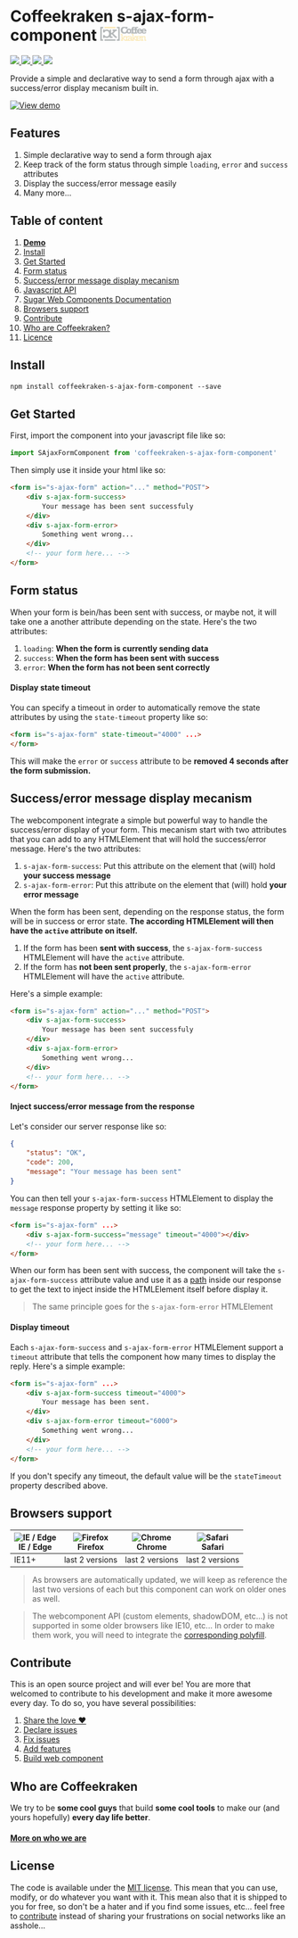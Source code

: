 # Coffeekraken s-ajax-form-component <img src=".resources/coffeekraken-logo.jpg" height="25px" />

<p>
	<!-- <a href="https://travis-ci.org/coffeekraken/s-ajax-form-component">
		<img src="https://img.shields.io/travis/coffeekraken/s-ajax-form-component.svg?style=flat-square" />
	</a> -->
	<a href="https://www.npmjs.com/package/coffeekraken-s-ajax-form-component">
		<img src="https://img.shields.io/npm/v/coffeekraken-s-ajax-form-component.svg?style=flat-square" />
	</a>
	<a href="https://github.com/coffeekraken/s-ajax-form-component/blob/master/LICENSE.txt">
		<img src="https://img.shields.io/npm/l/coffeekraken-s-ajax-form-component.svg?style=flat-square" />
	</a>
	<!-- <a href="https://github.com/coffeekraken/s-ajax-form-component">
		<img src="https://img.shields.io/npm/dt/coffeekraken-s-ajax-form-component.svg?style=flat-square" />
	</a>
	<a href="https://github.com/coffeekraken/s-ajax-form-component">
		<img src="https://img.shields.io/github/forks/coffeekraken/s-ajax-form-component.svg?style=social&label=Fork&style=flat-square" />
	</a>
	<a href="https://github.com/coffeekraken/s-ajax-form-component">
		<img src="https://img.shields.io/github/stars/coffeekraken/s-ajax-form-component.svg?style=social&label=Star&style=flat-square" />
	</a> -->
	<a href="https://twitter.com/coffeekrakenio">
		<img src="https://img.shields.io/twitter/url/http/coffeekrakenio.svg?style=social&style=flat-square" />
	</a>
	<a href="http://coffeekraken.io">
		<img src="https://img.shields.io/twitter/url/http/shields.io.svg?style=flat-square&label=coffeekraken.io&colorB=f2bc2b&style=flat-square" />
	</a>
</p>

Provide a simple and declarative way to send a form through ajax with a success/error display mecanism built in.

[![View demo](http://components.coffeekraken.io/assets/img/view-demo.png)](http://components.coffeekraken.io/app/s-ajax-form-component)

## Features

1. Simple declarative way to send a form through ajax
2. Keep track of the form status through simple `loading`, `error` and `success` attributes
3. Display the success/error message easily
4. Many more...

## Table of content

1. **[Demo](http://components.coffeekraken.io/app/s-ajax-form-component)**
2. [Install](#readme-install)
3. [Get Started](#readme-get-started)
4. [Form status](#readme-form-status)
5. [Success/error message display mecanism](#readme-success-error-message-mecanism)
6. [Javascript API](doc/js)
7. [Sugar Web Components Documentation](https://github.com/coffeekraken/sugar/blob/master/doc/webcomponent.md)
8. [Browsers support](#readme-browsers-support)
9. [Contribute](#readme-contribute)
10. [Who are Coffeekraken?](#readme-who-are-coffeekraken)
11. [Licence](#readme-license)

<a name="readme-install"></a>
## Install

```
npm install coffeekraken-s-ajax-form-component --save
```

<a name="readme-get-started"></a>
## Get Started

First, import the component into your javascript file like so:

```js
import SAjaxFormComponent from 'coffeekraken-s-ajax-form-component'
```

Then simply use it inside your html like so:

```html
<form is="s-ajax-form" action="..." method="POST">
	<div s-ajax-form-success>
		Your message has been sent successfuly
	</div>
	<div s-ajax-form-error>
		Something went wrong...
	</div>
	<!-- your form here... -->
</form>
```

<a id="readme-form-status"></a>
## Form status

When your form is bein/has been sent with success, or maybe not, it will take one a another attribute depending on the state. Here's the two attributes:

1. `loading`: **When the form is currently sending data**
1. `success`: **When the form has been sent with success**
2. `error`: **When the form has not been sent correctly**

#### Display state timeout

You can specify a timeout in order to automatically remove the state attributes by using the `state-timeout` property like so:

```html
<form is="s-ajax-form" state-timeout="4000" ...>
</form>
```

This will make the `error` or `success` attribute to be **removed 4 seconds after the form submission.**

<a id="readme-success-error-message-mecanism"></a>
## Success/error message display mecanism

The webcomponent integrate a simple but powerful way to handle the success/error display of your form.
This mecanism start with two attributes that you can add to any HTMLElement that will hold the success/error message. Here's the two attributes:

1. `s-ajax-form-success`: Put this attribute on the element that (will) hold **your success message**
2. `s-ajax-form-error`: Put this attribute on the element that (will) hold **your error message**

When the form has been sent, depending on the response status, the form will be in success or error state. **The according HTMLElement will then have the `active` attribute on itself.**

1. If the form has been **sent with success**, the `s-ajax-form-success` HTMLElement will have the `active` attribute.
2. If the form has **not been sent properly**, the `s-ajax-form-error` HTMLElement will have the `active` attribute.

Here's a simple example:

```html
<form is="s-ajax-form" action="..." method="POST">
	<div s-ajax-form-success>
		Your message has been sent successfuly
	</div>
	<div s-ajax-form-error>
		Something went wrong...
	</div>
	<!-- your form here... -->
</form>
```

#### Inject success/error message from the response

Let's consider our server response like so:

```json
{
	"status": "OK",
	"code": 200,
	"message": "Your message has been sent"
}
```

You can then tell your `s-ajax-form-success` HTMLElement to display the `message` response property by setting it like so:

```html
<form is="s-ajax-form" ...>
	<div s-ajax-form-success="message" timeout="4000"></div>
	<!-- your form here... -->
</form>
```

When our form has been sent with success, the component will take the `s-ajax-form-success` attribute value and use it as a [path](https://lodash.com/docs/4.17.10#get) inside our response to get the text to inject inside the HTMLElement itself before display it.

> The same principle goes for the `s-ajax-form-error` HTMLElement

#### Display timeout

Each `s-ajax-form-success` and `s-ajax-form-error` HTMLElement support a `timeout` attribute that tells the component how many times to display the reply.
Here's a simple example:

```html
<form is="s-ajax-form" ...>
	<div s-ajax-form-success timeout="4000">
		Your message has been sent.
	</div>
	<div s-ajax-form-error timeout="6000">
		Something went wrong...
	</div>
	<!-- your form here... -->
</form>
```

If you don't specify any timeout, the default value will be the `stateTimeout` property described above.

<a id="readme-browsers-support"></a>
## Browsers support

| <img src="https://raw.githubusercontent.com/godban/browsers-support-badges/master/src/images/edge.png" alt="IE / Edge" width="16px" height="16px" /></br>IE / Edge | <img src="https://raw.githubusercontent.com/godban/browsers-support-badges/master/src/images/firefox.png" alt="Firefox" width="16px" height="16px" /></br>Firefox | <img src="https://raw.githubusercontent.com/godban/browsers-support-badges/master/src/images/chrome.png" alt="Chrome" width="16px" height="16px" /></br>Chrome | <img src="https://raw.githubusercontent.com/godban/browsers-support-badges/master/src/images/safari.png" alt="Safari" width="16px" height="16px" /></br>Safari |
| --------- | --------- | --------- | --------- |
| IE11+ | last 2 versions| last 2 versions| last 2 versions

> As browsers are automatically updated, we will keep as reference the last two versions of each but this component can work on older ones as well.

> The webcomponent API (custom elements, shadowDOM, etc...) is not supported in some older browsers like IE10, etc... In order to make them work, you will need to integrate the [corresponding polyfill](https://www.webcomponents.org/polyfills).

<a id="readme-contribute"></a>
## Contribute

This is an open source project and will ever be! You are more that welcomed to contribute to his development and make it more awesome every day.
To do so, you have several possibilities:

1. [Share the love ❤️](https://github.com/Coffeekraken/coffeekraken/blob/master/contribute.md#contribute-share-the-love)
2. [Declare issues](https://github.com/Coffeekraken/coffeekraken/blob/master/contribute.md#contribute-declare-issues)
3. [Fix issues](https://github.com/Coffeekraken/coffeekraken/blob/master/contribute.md#contribute-fix-issues)
4. [Add features](https://github.com/Coffeekraken/coffeekraken/blob/master/contribute.md#contribute-add-features)
5. [Build web component](https://github.com/Coffeekraken/coffeekraken/blob/master/contribute.md#contribute-build-web-component)

<a id="readme-who-are-coffeekraken"></a>
## Who are Coffeekraken

We try to be **some cool guys** that build **some cool tools** to make our (and yours hopefully) **every day life better**.  

#### [More on who we are](https://github.com/Coffeekraken/coffeekraken/blob/master/who-are-we.md)

<a id="readme-license"></a>
## License

The code is available under the [MIT license](LICENSE.txt). This mean that you can use, modify, or do whatever you want with it. This mean also that it is shipped to you for free, so don't be a hater and if you find some issues, etc... feel free to [contribute](https://github.com/Coffeekraken/coffeekraken/blob/master/contribute.md) instead of sharing your frustrations on social networks like an asshole...
